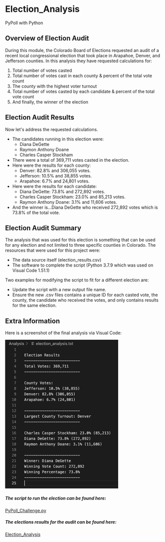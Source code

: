 # Election_Analysis
PyPoll with Python
## Overview of Election Audit
During this module, the Colorado Board of Elections requested an audit of a recent local congressional election that took place in Arapahoe, Denver, and Jefferson counties. In this analysis they have requested calculations for:
1. Total number of votes casted
2. Total number of votes cast in each county & percent of the total vote count
3. The county with the highest voter turnout
4. Total number of votes casted by each candidate & percent of the total vote count
5. And finally, the winner of the election

## Election Audit Results
Now let's address the requested calculations. 
* The candidates running in this election were:
  * Diana DeGette
  * Raymon Anthony Doane
  * Charles Casper Stockham
* There were a total of 369,711 votes casted in the election.
* Here were the results for each county:
  * Denver: 82.8% and 306,055 votes.
  * Jefferson: 10.5% and 38,855 votes.
  * Arapahoe: 6.7% and 24,801 votes.
* Here were the results for each candidate:
  * Diana DeGette: 73.8% and 272,892 votes.
  * Charles Casper Stockham: 23.0% and 85,213 votes.
  * Raymon Anthony Doane: 3.1% and 11,606 votes.
* And the winner is...Diana DeGette who received 272,892 votes which is 73.8% of the total vote.

## Election Audit Summary
The analysis that was used for this election is something that can be used for any election and not limited to three specific counties in Colorado. The resources that were used for this project were:
* The data source itself (election_results.csv)
* The software to complete the script (Python 3.7.9 which was used on Visual Code 1.51.1)

Two examples for modifying the script to fit for a different election are:
* Update the script with a new output file name.
* Ensure the new .csv files contains a unique ID for each casted vote, the county, the candidate who received the votes, and only contains results for the same election.


## Extra Information
Here is a screenshot of the final analysis via Visual Code:

![Alt text](https://github.com/EJones621/Election_Analysis/blob/main/Resources/Election_Results.png)


##### The script to run the election can be found here: 
[PyPoll_Challenge.py](https://github.com/EJones621/Election_Analysis/blob/main/PyPoll_Challenge.py)

##### The elections results for the audit can be found here:
[Election_Analysis](https://github.com/EJones621/Election_Analysis/blob/main/Analysis/election_analysis.txt)
